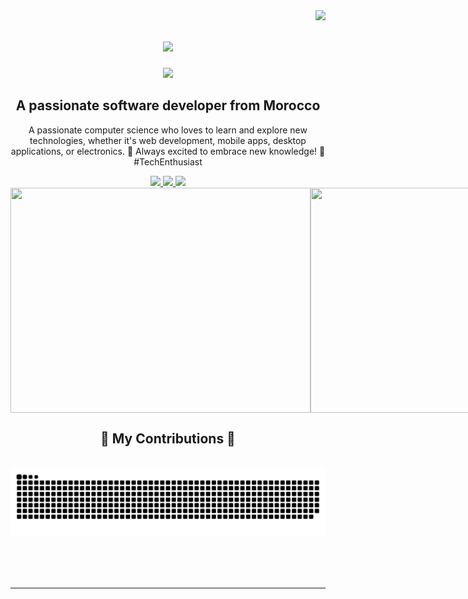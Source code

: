 <img align="right" src="https://visitor-badge.laobi.icu/badge?page_id=salesp07.salesp07" />

<h1 align="center">
    <img src="https://readme-typing-svg.herokuapp.com/?font=Righteous&size=35&center=true&vCenter=true&width=500&height=70&duration=4000&lines=Hello+World!+👋;+I'm+Fadel+ellah+ERRAMI!;" />
</h1>

<div align="center">
  <img src="https://media1.tenor.com/m/9nEdQmLxArAAAAAC/a.gif"/>
</div>
<h2 align="center">A passionate software developer from Morocco </h2>

<div align="center">

A passionate computer science who loves to learn and explore new technologies, whether it's web development, mobile apps, desktop applications, or electronics. 🚀 Always excited to embrace new knowledge! 
🚀 #TechEnthusiast
 
 </div>

 <div align="center"> 
  <a href="mailto:fadelellaherrami@gmail.com">
    <img src="https://img.shields.io/badge/Gmail-333333?style=for-the-badge&logo=gmail&logoColor=red" />
  </a>
  <a href="https://www.linkedin.com/in/fadel-ellah-errami-879b13207/" target="_blank">
    <img src="https://img.shields.io/badge/LinkedIn-0077B5?style=for-the-badge&logo=linkedin&logoColor=white" target="_blank" />
  </a>
  <a href="erramifadelellah.netlify.app" target="_blank">
     <img src="https://img.shields.io/badge/Portfolio-FF5722?style=for-the-badge&logo=todoist&logoColor=white" target="_blank" /> <!-- sqlite, safari, google-chrome are other good icon options -->
  </a>
</div>


<div style="display: flex;">
        <img src="https://media1.giphy.com/media/13HgwGsXF0aiGY/giphy.gif?cid=ecf05e477ioyjdgkga3gl52zh9fjk80tzgs3dkm3fs90cddu&ep=v1_gifs_related&rid=giphy.gif&ct=g" width="480px" height="360px"/>
        <img src="https://media2.giphy.com/media/5ntdy5Ban1dIY/giphy.gif?cid=ecf05e47ie4ztu3n5ocgpfqnv9bd2dmbyfg9rwba3ig5n449&ep=v1_gifs_related&rid=giphy.gif&ct=g" width="480px" height="360px" />
</div>

<div align="center">
  <h2>🐍 My Contributions 🐍</h2>
  <br>
  <img alt="snake eating my contributions" src="https://raw.githubusercontent.com/salesp07/salesp07/output/github-contribution-grid-snake.svg" />
  
  <br/><br/><br/>
</div>

<hr/>
